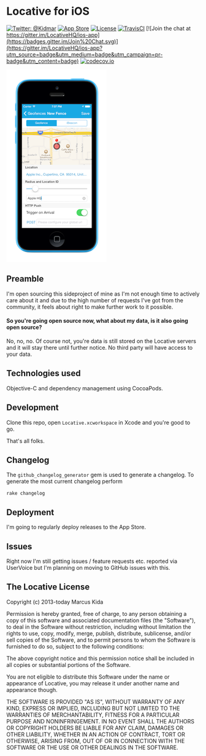 # Locative for iOS

[![Twitter: @Kidmar](https://img.shields.io/badge/contact-@Kidmar-blue.svg?style=flat)](https://twitter.com/Kidmar)
[![App Store](https://img.shields.io/badge/app%20store-%20Download-red.svg)](https://itunes.apple.com/us/app/geofancy/id725198453)
[![License](https://img.shields.io/badge/license-MIT-green.svg?style=flat)](https://github.com/LocativeHQ/ios-app/blob/master/LICENSE.md)
[![TravisCI](https://api.travis-ci.org/LocativeHQ/Locative-iOS.svg?branch=master)](https://travis-ci.org/LocativeHQ/Locative-iOS) [![Join the chat at https://gitter.im/LocativeHQ/ios-app](https://badges.gitter.im/Join%20Chat.svg)](https://gitter.im/LocativeHQ/ios-app?utm_source=badge&utm_medium=badge&utm_campaign=pr-badge&utm_content=badge)
[![codecov.io](https://codecov.io/github/LocativeHQ/ios-app/coverage.svg?branch=master)](https://codecov.io/github/LocativeHQ/ios-app?branch=master)

![Screenshot](screenshot.png)


## Preamble

I'm open sourcing this sideproject of mine as I'm not enough time to actively care about it and due to the high number of requests I've got from the community, it feels about right to make further work to it possible.

#### So you're going open source now, what about my data, is it also going open source?
No, no, no. Of course not, you're data is still stored on the Locative servers and it will stay there until further notice. No third party will have access to your data.

## Technologies used

Objective-C and dependency management using CocoaPods.

## Development

Clone this repo, open `Locative.xcworkspace` in Xcode and you're good to go.

That's all folks.

## Changelog

The `github_changelog_generator` gem is used to generate a changelog. To generate the most current changelog perform

```
rake changelog
```

## Deployment

I'm going to regularly deploy releases to the App Store.

## Issues

Right now I'm still getting issues / feature requests etc. reported via UserVoice but I'm planning on moving to GitHub issues with this.

## The Locative License

Copyright (c) 2013-today Marcus Kida

Permission is hereby granted, free of charge, to any person obtaining a copy
of this software and associated documentation files (the "Software"), to deal
in the Software without restriction, including without limitation the rights
to use, copy, modify, merge, publish, distribute, sublicense, and/or sell
copies of the Software, and to permit persons to whom the Software is
furnished to do so, subject to the following conditions:

The above copyright notice and this permission notice shall be included in
all copies or substantial portions of the Software.

You are not eligible to distribute this Software under the name or appearance
of Locative, you may release it under another name and appearance though.

THE SOFTWARE IS PROVIDED "AS IS", WITHOUT WARRANTY OF ANY KIND, EXPRESS OR
IMPLIED, INCLUDING BUT NOT LIMITED TO THE WARRANTIES OF MERCHANTABILITY,
FITNESS FOR A PARTICULAR PURPOSE AND NONINFRINGEMENT.  IN NO EVENT SHALL THE
AUTHORS OR COPYRIGHT HOLDERS BE LIABLE FOR ANY CLAIM, DAMAGES OR OTHER
LIABILITY, WHETHER IN AN ACTION OF CONTRACT, TORT OR OTHERWISE, ARISING FROM,
OUT OF OR IN CONNECTION WITH THE SOFTWARE OR THE USE OR OTHER DEALINGS IN
THE SOFTWARE.
